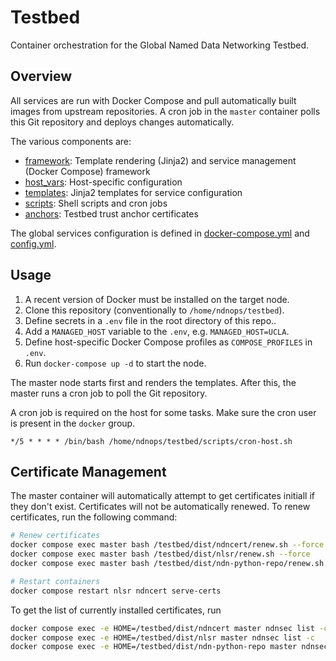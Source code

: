 # Testbed

Container orchestration for the Global Named Data Networking Testbed.

## Overview

All services are run with Docker Compose and pull automatically built images from upstream repositories. A cron job in the `master` container polls this Git repository and deploys changes automatically.

The various components are:
- [framework](./framework/): Template rendering (Jinja2) and service management (Docker Compose) framework
- [host_vars](./host_vars/): Host-specific configuration
- [templates](./templates/): Jinja2 templates for service configuration
- [scripts](./scripts/): Shell scripts and cron jobs
- [anchors](./anchors/): Testbed trust anchor certificates

The global services configuration is defined in [docker-compose.yml](docker-compose.yml) and [config.yml](config.yml).

## Usage

1. A recent version of Docker must be installed on the target node.
1. Clone this repository (conventionally to `/home/ndnops/testbed`).
1. Define secrets in a `.env` file in the root directory of this repo..
1. Add a `MANAGED_HOST` variable to the `.env`, e.g. `MANAGED_HOST=UCLA`.
1. Define host-specific Docker Compose profiles as `COMPOSE_PROFILES` in `.env`.
1. Run `docker-compose up -d` to start the node.

The master node starts first and renders the templates. After this, the master runs a cron job to poll the Git repository.

A cron job is required on the host for some tasks. Make sure the cron user is present in the `docker` group.

```cron
*/5 * * * * /bin/bash /home/ndnops/testbed/scripts/cron-host.sh
```

## Certificate Management

The master container will automatically attempt to get certificates initiall if they don't exist. Certificates will not be automatically renewed. To renew certificates, run the following command:

```bash
# Renew certificates
docker compose exec master bash /testbed/dist/ndncert/renew.sh --force
docker compose exec master bash /testbed/dist/nlsr/renew.sh --force
docker compose exec master bash /testbed/dist/ndn-python-repo/renew.sh --force

# Restart containers
docker compose restart nlsr ndncert serve-certs
```

To get the list of currently installed certificates, run

```bash
docker compose exec -e HOME=/testbed/dist/ndncert master ndnsec list -c
docker compose exec -e HOME=/testbed/dist/nlsr master ndnsec list -c
docker compose exec -e HOME=/testbed/dist/ndn-python-repo master ndnsec list -c
```
